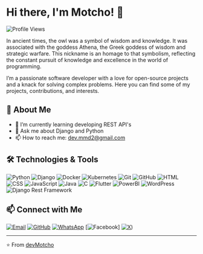# Hi there, I'm Motcho! 👋

![Profile Views](https://komarev.com/ghpvc/?username=devMotcho&color=blue)

In ancient times, the owl was a symbol of wisdom and knowledge. It was associated with the goddess Athena, the Greek goddess of wisdom and strategic warfare. This nickname is an homage to that symbolism, reflecting the constant pursuit of knowledge and excellence in the world of programming.


I’m a passionate software developer with a love for open-source projects and a knack for solving complex problems.
Here you can find some of my projects, contributions, and interests.

## 🚀 About Me

- 🌱 I’m currently learning developing REST API's
- 💬 Ask me about Django and Python
- 📫 How to reach me: dev.mmd2@gmail.com

## 🛠️ Technologies & Tools

![Python](https://img.shields.io/badge/-Python-333333?style=flat&logo=python)
![Django](https://img.shields.io/badge/-Django-333333?style=flat&logo=django)
![Docker](https://img.shields.io/badge/-Docker-333333?style=flat&logo=docker)
![Kubernetes](https://img.shields.io/badge/-Kubernetes-333333?style=flat&logo=kubernetes)
![Git](https://img.shields.io/badge/-Git-333333?style=flat&logo=git)
![GitHub](https://img.shields.io/badge/-GitHub-333333?style=flat&logo=github)
![HTML](https://img.shields.io/badge/-HTML-333333?style=flat&logo=html5)
![CSS](https://img.shields.io/badge/-CSS-333333?style=flat&logo=css3)
![JavaScript](https://img.shields.io/badge/-JavaScript-333333?style=flat&logo=javascript)
![Java](https://img.shields.io/badge/-Java-333333?style=flat&logo=java)
![C](https://img.shields.io/badge/-C-333333?style=flat&logo=c)
![Flutter](https://img.shields.io/badge/-Flutter-333333?style=flat&logo=flutter)
![PowerBI](https://img.shields.io/badge/-PowerBI-333333?style=flat&logo=powerbi)
![WordPress](https://img.shields.io/badge/-WordPress-333333?style=flat&logo=wordpress)
![Django Rest Framework](https://img.shields.io/badge/-Django%20Rest%20Framework-333333?style=flat)


## 📫 Connect with Me

[![Email](https://img.shields.io/badge/-Email-D14836?style=flat&logo=gmail&logoColor=white)](mailto:dev.mmd2@gmail.com)
[![GitHub](https://img.shields.io/badge/-GitHub-181717?style=flat&logo=github&logoColor=white)](https://github.com/devMotcho)
[![WhatsApp](https://img.shields.io/badge/-WhatsApp-25D366?style=flat&logo=whatsapp&logoColor=white)](https://wa.me/+351932960168)
[![Facebook](https://img.shields.io/badge/-Facebook-1877F2?style=flat&logo=facebook&logoColor=white)]
[![X](https://img.shields.io/badge/-X-1DA1F2?style=flat&logo=twitter&logoColor=white)](https://x.com/devmmd2))

---

⭐️ From [devMotcho](https://github.com/devMotcho)
